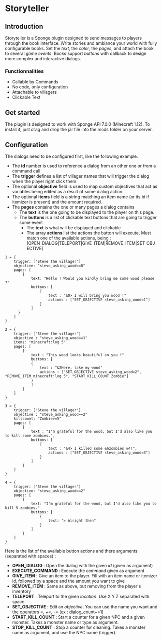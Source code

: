 # Storyteller  
## Introduction  
Storyteller is a Sponge plugin designed to send messages to players through the book interface. Write stories and 
ambiance your world with fully configurable books. Set the *text*, the *color*, the *pages*, and attach the book to 
several *game events*. Books support *buttons* with callback to design more complex and interactive dialogs.

### Functionnalities
* Callable by Commands 
* No code, only configuration
* Attachable to villagers
* Clickable Text

## Get started
The plugin is designed to work with Sponge API 7.0.0 (Minecraft 1.12). To install it, just drag and drop the jar file 
into the mods folder on your server. 

## Configuration
The dialogs need to be configured first, like the following example.  
* The **id** number is used to reference a dialog from an other one or from a command call
* The **trigger** defines a list of villager names that will trigger the dialog when the player right click them
* The optional **objective** field is used to map custom objectives that act as variables being edited as a result of some dialog action
* The optional **items** field is a string matching an item name (or its id if itemizer is present) and the amount required.
* The **pages** contains the one or many pages a dialog contains
    * The **text** is the one going to be displayed to the player on this page.
    * The **buttons** is a list of clickable text buttons that are going to trigger some event
        * The **text** is what will be displayed and clickable
        * The array **actions** list the actions the button will execute. Must match one of the available actions, being : [OPEN_DIALOG|TELEPORT|GIVE_ITEM|REMOVE_ITEM|SET_OBJECTIVE]
```
1 = {
    trigger: ["Steve the villager"]
    objective: "steve_asking_wood==0"
    pages: [
        {
            text: "Hello ! Would you kindly bring me some wood please ?"
            buttons: [
                {
                    text : "&0> I will bring you wood !"
                    actions : ["SET_OBJECTIVE steve_asking_wood=1"]
                }
            ]
      }
    ]
}

2 = {
    trigger: ["Steve the villager"]
    objective : "steve_asking_wood==1"
    items: "minecraft:log 5"
    pages: [
        {
            text : "This wood looks beautiful on you !"
            buttons: [
            {
                text : "&2Here, take my wood"
                actions : ["SET_OBJECTIVE steve_asking_wood=2", "REMOVE_ITEM minecraft:log 5", "START_KILL_COUNT Zombie"]
            }
            ]
        }
    ]
}

3 = {
    trigger: ["Steve the villager"]
    objective : "steve_asking_wood==2"
    killcount: "Zombie>=5"
    pages: [
        {
            text : "I'm grateful for the wood, but I'd also like you to kill some zombies.",
            buttons: [
                {
                    text : "&4> I killed some &6zombies &4!",
                    actions : ["SET_OBJECTIVE steve_asking_wood=3"]
                }
            ]
        }
    ]
}

4 = {
    trigger: ["Steve the villager"]
    objective: "steve_asking_wood==2"
    pages: [
        {
            text: "I'm grateful for the wood, but I'd also like you to kill 5 zombies."
            buttons: [
                {
                    text: "> Alright then"
                }
            ]
        }
    ]
}
```
Here is the list of the available button actions and there arguments (separated with spaces) :  
- **OPEN_DIALOG** : Open the dialog with the given *id* (given as argument)
- **EXECUTE_COMMAND** : Execute the *command* given as argument
- **GIVE_ITEM** : Give an item to the player. Fill with an item name or itemizer id, followed by a space and the amount you want to give
- **REMOVE_ITEM** : Same as above, but removing from the player's inventory
- **TELEPORT** : Teleport to the given *location*. Use X Y Z separated with space
- **SET_OBJECTIVE** : Edit an *objective*. You can use the name you want and the operators *=*, *+=*, *-=* (ex : dialog_count+=1)
- **START_KILL_COUNT** : Start a counter for a given NPC and a given monster. Takes a monster name or type as argument.
- **STOP_KILL_COUNT** : Stop a counter for cleaning. Takes a monster name as argument, and use the NPC name (trigger).
